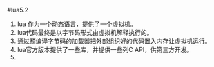 #lua5.2
1. lua 作为一个动态语言，提供了一个虚拟机。
2. lua代码最终是以字节码形式由虚拟机解释执行的。
3. 通过预编译字节码的加载器把外部组织好的代码置入内存让虚拟机运行。
4. lua官方版本提供了一些库，并提供一些列C API，供第三方开发。
5. 

